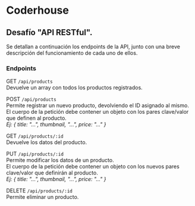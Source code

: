 # Coderhouse

## Desafío "API RESTful".

Se detallan a continuación los endpoints de la API, junto con una breve descripción del funcionamiento de cada uno de ellos.

### Endpoints

GET `/api/products`  
Devuelve un array con todos los productos registrados.

POST `/api/products`  
Permite registrar un nuevo producto, devolviendo el ID asignado al mismo.  
El cuerpo de la petición debe contener un objeto con los pares clave/valor que definen al producto.  
*Ej: { title: "...", thumbnail, "...", price: "..." }*

GET `/api/products/:id`  
Devuelve los datos del producto.

PUT `/api/products/:id`  
Permite modificar los datos de un producto.  
El cuerpo de la petición debe contener un objeto con los nuevos pares clave/valor que definirán al producto.  
*Ej: { title: "...", thumbnail, "...", price: "..." }*

DELETE `/api/products/:id`  
Permite eliminar un producto.
